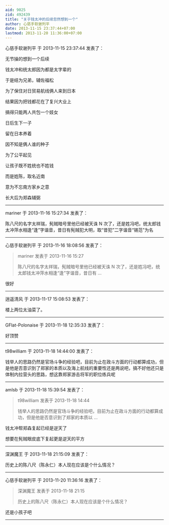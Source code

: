 ```yaml
---
aid: 9025
zid: 492439
title: "关于钱太冲的后续忽然想到一个"
author: 心慈手软谢列平
date: 2013-11-15 23:37:44+07:00
lastmod: 2013-11-20 11:36:00+07:00
---
```


心慈手软谢列平 于 2013-11-15 23:37:44 发表了：

无节操的想到一个后续

钱太冲和统太郎因为都是太字辈的

于是结为兄弟，辅佐福松

为了保住对日贸易航线俩人来到日本

结果因为把钱都花在了复兴大业上

搞得只能两人共包一个妓女

日后生下一子

留在日本养着

因不知是俩人谁的种子

为了公平起见

让孩子既不姓统也不姓钱

而是姓陈，取名近南

意为不忘南方家乡之意

长大后为郑森辅弼

---

mariner 于 2013-11-16 15:27:34 发表了：

陈八尺的名字太祥瑞，髡贼暗号里他已经被天诛 N 次了，还是姓冯吧，统太郎钱太冲萍水相逢“逢”字谐音，昔日有髡贼犯大明，取“昔犯”二字谐音“锡范”为名

---

心慈手软谢列平 于 2013-11-16 18:08:56 发表了：

> mariner 发表于 2013-11-16 15:27
>
> 陈八尺的名字太祥瑞，髡贼暗号里他已经被天诛 N 次了，还是姓冯吧，统太郎钱太冲萍水相逢“逢”字谐音，昔日有 ...

很好

---

逍遥清风 于 2013-11-17 15:08:53 发表了：

楼上两位太油菜了。

---

GFlat-Polonaise 于 2013-11-18 12:35:33 发表了：

好顶赞

---

t98william 于 2013-11-18 14:44:00 发表了：

钱举人的思路仍然是官场斗争的经验吧，目前为止在政斗方面的行动都算成功，但是他是否意识到了郑家的本质以及海上航线的重要性还是两说吧，搞不好他还只是体制内拉营头的思路，想这靠郑家游击将军的职位练兵呢

---

amlsb 于 2013-11-18 15:39:54 发表了：

> t98william 发表于 2013-11-18 14:44
>
> 钱举人的思路仍然是官场斗争的经验吧，目前为止在政斗方面的行动都算成功，但是他是否意识到了郑家的本质以 ...

钱太冲帮郑森复起已经是逆天了

想要在髡贼眼皮底下复起更是逆天的平方

---

深渊魔王 于 2013-11-18 21:15:09 发表了：

历史上的陈八尺（陈永仁）本人现在应该是个什么情况？

---

心慈手软谢列平 于 2013-11-20 11:36:16 发表了：

> 深渊魔王 发表于 2013-11-18 21:15
>
> 历史上的陈八尺（陈永仁）本人现在应该是个什么情况？

还是小孩子吧

---
